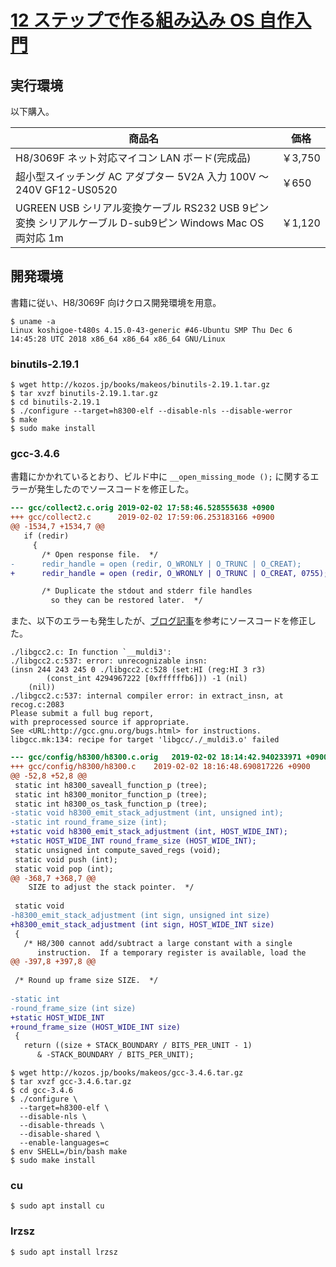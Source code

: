 [12 ステップで作る組み込み OS 自作入門](https://www.amazon.co.jp/dp/4877832394)
====


実行環境
----

以下購入。

| 商品名                                                                                         | 価格     |
| --------------------------------------------------------------------------------------------- | ------- |
| H8/3069F ネット対応マイコン LAN ボード(完成品)                                                      | ￥3,750 |
| 超小型スイッチング AC アダプター 5V2A 入力 100V 〜 240V GF12-US0520                                  | ￥650   |
| UGREEN USB シリアル変換ケーブル RS232 USB 9ピン 変換 シリアルケーブル D-sub9ピン Windows Mac OS両対応 1m | ￥1,120 |


開発環境
----

書籍に従い、H8/3069F 向けクロス開発環境を用意。

```
$ uname -a
Linux koshigoe-t480s 4.15.0-43-generic #46-Ubuntu SMP Thu Dec 6 14:45:28 UTC 2018 x86_64 x86_64 x86_64 GNU/Linux
```

### binutils-2.19.1

```
$ wget http://kozos.jp/books/makeos/binutils-2.19.1.tar.gz
$ tar xvzf binutils-2.19.1.tar.gz
$ cd binutils-2.19.1
$ ./configure --target=h8300-elf --disable-nls --disable-werror
$ make
$ sudo make install
```

### gcc-3.4.6

書籍にかかれているとおり、ビルド中に `__open_missing_mode ();` に関するエラーが発生したのでソースコードを修正した。

```diff
--- gcc/collect2.c.orig 2019-02-02 17:58:46.528555638 +0900
+++ gcc/collect2.c      2019-02-02 17:59:06.253183166 +0900
@@ -1534,7 +1534,7 @@
   if (redir)
     {
       /* Open response file.  */
-      redir_handle = open (redir, O_WRONLY | O_TRUNC | O_CREAT);
+      redir_handle = open (redir, O_WRONLY | O_TRUNC | O_CREAT, 0755);

       /* Duplicate the stdout and stderr file handles
         so they can be restored later.  */
```

また、以下のエラーも発生したが、[ブログ記事](http://d.hatena.ne.jp/ryochack/20110515/1305400022)を参考にソースコードを修正した。

```
./libgcc2.c: In function `__muldi3':
./libgcc2.c:537: error: unrecognizable insn:
(insn 244 243 245 0 ./libgcc2.c:528 (set:HI (reg:HI 3 r3)
        (const_int 4294967222 [0xffffffb6])) -1 (nil)
    (nil))
./libgcc2.c:537: internal compiler error: in extract_insn, at recog.c:2083
Please submit a full bug report,
with preprocessed source if appropriate.
See <URL:http://gcc.gnu.org/bugs.html> for instructions.
libgcc.mk:134: recipe for target 'libgcc/./_muldi3.o' failed
```

```diff
--- gcc/config/h8300/h8300.c.orig	2019-02-02 18:14:42.940233971 +0900
+++ gcc/config/h8300/h8300.c	2019-02-02 18:16:48.690817226 +0900
@@ -52,8 +52,8 @@
 static int h8300_saveall_function_p (tree);
 static int h8300_monitor_function_p (tree);
 static int h8300_os_task_function_p (tree);
-static void h8300_emit_stack_adjustment (int, unsigned int);
-static int round_frame_size (int);
+static void h8300_emit_stack_adjustment (int, HOST_WIDE_INT);
+static HOST_WIDE_INT round_frame_size (HOST_WIDE_INT);
 static unsigned int compute_saved_regs (void);
 static void push (int);
 static void pop (int);
@@ -368,7 +368,7 @@
    SIZE to adjust the stack pointer.  */
 
 static void
-h8300_emit_stack_adjustment (int sign, unsigned int size)
+h8300_emit_stack_adjustment (int sign, HOST_WIDE_INT size)
 {
   /* H8/300 cannot add/subtract a large constant with a single
      instruction.  If a temporary register is available, load the
@@ -397,8 +397,8 @@
 
 /* Round up frame size SIZE.  */
 
-static int
-round_frame_size (int size)
+static HOST_WIDE_INT
+round_frame_size (HOST_WIDE_INT size)
 {
   return ((size + STACK_BOUNDARY / BITS_PER_UNIT - 1)
 	  & -STACK_BOUNDARY / BITS_PER_UNIT);
```

```
$ wget http://kozos.jp/books/makeos/gcc-3.4.6.tar.gz
$ tar xvzf gcc-3.4.6.tar.gz
$ cd gcc-3.4.6
$ ./configure \
  --target=h8300-elf \
  --disable-nls \
  --disable-threads \
  --disable-shared \
  --enable-languages=c
$ env SHELL=/bin/bash make
$ sudo make install
```

### cu

```
$ sudo apt install cu
```

### lrzsz

```
$ sudo apt install lrzsz
```
